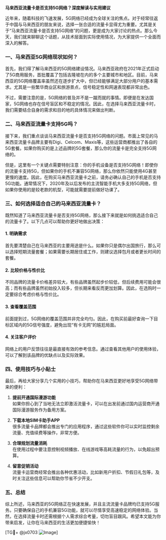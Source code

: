 **马来西亚流量卡是否支持5G网络？深度解读与实用建议**

近年来，随着科技的飞速发展，5G网络已经成为全球关注的焦点。对于经常往返于中国与马来西亚的朋友来说，选择一张合适的流量卡显得尤为重要。尤其是关于“马来西亚流量卡是否支持5G网络”的问题，更是成为大家讨论的热点。那么今天，我们就来聊聊这个话题，从技术层面到实际使用情况，为大家提供一个全面而深入的解答。

### 一、马来西亚5G网络现状如何？

首先，我们得了解马来西亚的5G网络建设情况。马来西亚政府在2021年正式启动了5G商用服务，首批覆盖了包括吉隆坡在内的多个主要城市和地区。目前，马来西亚的5G网络覆盖率虽然还在逐步扩大中，但已经能够满足大部分用户的基本需求。尤其是一些繁华商业区和旅游景点，信号稳定性和网速表现都非常出色。

不过，需要注意的是，5G网络的普及并不是一蹴而就的事情。即便是在发达国家，5G网络也存在信号盲区和不稳定的情况。因此，在选择马来西亚流量卡时，我们需要结合自身的需求和目的地的具体情况来做出判断。

### 二、马来西亚流量卡支持5G吗？

接下来，我们重点谈谈马来西亚流量卡是否支持5G网络的问题。市面上常见的马来西亚流量卡品牌主要有Digi、Celcom、Maxis等，这些运营商都推出了各自的5G套餐。如果你购买的是上述品牌的5G套餐，那么你的流量卡是完全支持5G网络的。

但是，这里有一个关键点需要特别注意：你的手机设备是否支持5G网络！即使你的流量卡支持5G，但如果你的手机不兼容5G网络，那么你依然只能使用4G甚至更慢的速度。因此，在购买马来西亚流量卡之前，请务必确认自己的手机是否支持5G功能。通常情况下，2020年及以后发布的主流智能手机大多支持5G网络，但如果你使用的是较老款的机型，可能就需要提前做好功课了。

### 三、如何选择适合自己的马来西亚流量卡？

既然知道了马来西亚流量卡是否支持5G网络，那么接下来就是如何挑选适合自己的流量卡了。以下几点可以帮助你更好地做出决策：

#### 1. **明确需求**
   首先要清楚自己在马来西亚的主要用途是什么。如果你只是偶尔出国旅行，那么可以选择短期流量套餐；如果需要长期居住或工作，则建议选择包月或者更长时间的套餐。

#### 2. **比较价格与性价比**
   不同品牌的流量卡价格差异较大，有些品牌虽然起步价较低，但后续费用可能会很高；而有些品牌虽然初始投入较多，但长期来看反而更加划算。因此，在选购时一定要综合考虑价格与性价比。

#### 3. **查看覆盖范围**
   前面提到过，5G网络的覆盖范围并非完全均匀。因此，在购买前最好查询一下目标区域内的5G信号强度，避免出现“有卡无网”的尴尬局面。

#### 4. **关注客户评价**
   网络上的用户反馈往往是最直接有效的参考信息。通过查看其他用户的使用体验，可以了解到该品牌的优缺点以及实际效果。

### 四、使用技巧与小贴士

最后，再给大家分享几个实用的小技巧，帮助你在马来西亚更好地享受5G网络带来的便利：

1. **提前开通国际漫游功能**  
   如果你担心到了当地无法立即激活流量卡，可以在出发前通过国内运营商开通国际漫游服务作为备用方案。

2. **下载本地SIM卡助手APP**  
   很多流量卡品牌都会推出专门的应用程序，通过这些软件你可以实时监控剩余流量、充值续费等操作，非常方便。

3. **合理规划流量消耗**  
   在使用过程中要注意控制视频播放、在线游戏等高耗流量的行为，以免超出预算。

4. **留意促销活动**  
   流量卡运营商经常会推出各种优惠活动，比如新用户折扣、节假日礼包等，及时关注这些信息可以帮助你节省不少开支。

### 五、总结

综上所述，马来西亚的5G网络正在快速发展，并且主流流量卡品牌均已支持5G服务。只要确保自己的手机兼容5G功能，就可以尽情享受高速稳定的网络体验。当然，在选择流量卡时还需根据个人需求综合考量，切勿盲目跟风。希望本文能为你带来启发，让你在马来西亚的生活更加便捷愉快！

[TG💪+ @jx0703 ![Image](https://github.com/user-attachments/assets/dbca1d08-cadb-493c-b0ec-ad6f7a83f270)]